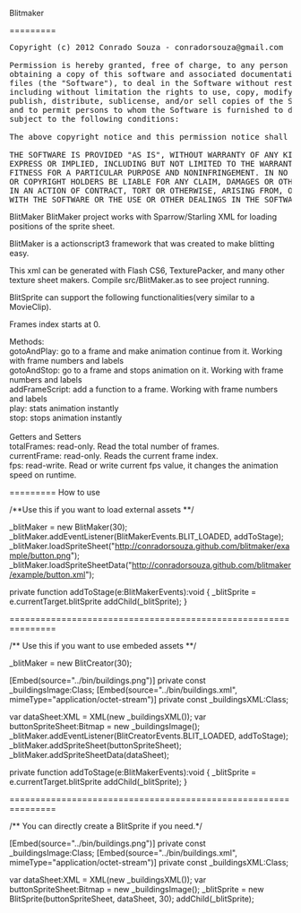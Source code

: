 Blitmaker

=========
<pre>
Copyright (c) 2012 Conrado Souza - conradorsouza@gmail.com

Permission is hereby granted, free of charge, to any person 
obtaining a copy of this software and associated documentation
files (the "Software"), to deal in the Software without restriction,
including without limitation the rights to use, copy, modify, merge, 
publish, distribute, sublicense, and/or sell copies of the Software, 
and to permit persons to whom the Software is furnished to do so,
subject to the following conditions:

The above copyright notice and this permission notice shall be included in all copies or substantial portions of the Software.

THE SOFTWARE IS PROVIDED "AS IS", WITHOUT WARRANTY OF ANY KIND, 
EXPRESS OR IMPLIED, INCLUDING BUT NOT LIMITED TO THE WARRANTIES OF MERCHANTABILITY, 
FITNESS FOR A PARTICULAR PURPOSE AND NONINFRINGEMENT. IN NO EVENT SHALL THE AUTHORS
OR COPYRIGHT HOLDERS BE LIABLE FOR ANY CLAIM, DAMAGES OR OTHER LIABILITY, WHETHER 
IN AN ACTION OF CONTRACT, TORT OR OTHERWISE, ARISING FROM, OUT OF OR IN CONNECTION 
WITH THE SOFTWARE OR THE USE OR OTHER DEALINGS IN THE SOFTWARE.
</pre>


BlitMaker
BlitMaker project works with Sparrow/Starling XML for loading positions of the sprite sheet.

BlitMaker is a actionscript3 framework that was created to make blitting easy.

This xml can be generated with Flash CS6, TexturePacker, and many other texture sheet makers. 
Compile src/BlitMaker.as to see project running.

BlitSprite can support the following functionalities(very similar to a MovieClip).

Frames index starts at 0.

Methods:<br />
gotoAndPlay: go to a frame and make animation continue from it. Working with frame numbers and labels<br />
gotoAndStop: go to a frame and stops animation on it. Working with frame numbers and labels<br />
addFrameScript: add a function to a frame. Working with frame numbers and labels<br />
play: stats animation instantly<br />
stop: stops animation instantly<br />
<br />
Getters and Setters<br />
totalFrames: read-only. Read the total number of frames.<br />
currentFrame: read-only. Reads the current frame index.<br />
fps: read-write. Read or write current fps value, it changes the animation speed on runtime.<br />


=========
How to use

/**Use this if you want to load external assets **/

_blitMaker = new BlitMaker(30);
_blitMaker.addEventListener(BlitMakerEvents.BLIT_LOADED, addToStage);
_blitMaker.loadSpriteSheet("http://conradorsouza.github.com/blitmaker/example/button.png");
_blitMaker.loadSpriteSheetData("http://conradorsouza.github.com/blitmaker/example/button.xml");	

private function addToStage(e:BlitMakerEvents):void 
{
	_blitSprite = e.currentTarget.blitSprite
	addChild(_blitSprite);
}

===============================================================

/** Use this if you want to use embeded assets **/

_blitMaker = new BlitCreator(30);

[Embed(source="../bin/buildings.png")]
private const _buildingsImage:Class;
[Embed(source="../bin/buildings.xml", mimeType="application/octet-stream")]
private const _buildingsXML:Class;

var dataSheet:XML = XML(new _buildingsXML());
var buttonSpriteSheet:Bitmap = new _buildingsImage();
_blitMaker.addEventListener(BlitCreatorEvents.BLIT_LOADED, addToStage);
_blitMaker.addSpriteSheet(buttonSpriteSheet);
_blitMaker.addSpriteSheetData(dataSheet);

private function addToStage(e:BlitMakerEvents):void 
{
	_blitSprite = e.currentTarget.blitSprite
	addChild(_blitSprite);
}

===============================================================

/** You can directly create a BlitSprite if you need.*/

[Embed(source="../bin/buildings.png")]
private const _buildingsImage:Class;
[Embed(source="../bin/buildings.xml", mimeType="application/octet-stream")]
private const _buildingsXML:Class;

var dataSheet:XML = XML(new _buildingsXML());
var buttonSpriteSheet:Bitmap = new _buildingsImage();
_blitSprite = new BlitSprite(buttonSpriteSheet, dataSheet, 30); 
addChild(_blitSprite);




